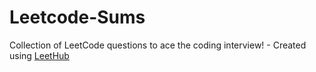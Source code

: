 # Leetcode-Sums
Collection of LeetCode questions to ace the coding interview! - Created using [LeetHub](https://github.com/QasimWani/LeetHub)
